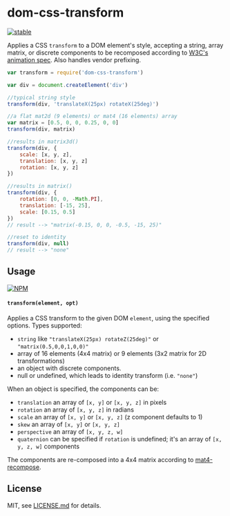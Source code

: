 # dom-css-transform

[![stable](http://badges.github.io/stability-badges/dist/stable.svg)](http://github.com/badges/stability-badges)

Applies a CSS `transform` to a DOM element's style, accepting a string, array matrix, or discrete components to be recomposed according to [W3C's animation spec](http://www.w3.org/TR/css3-transforms/#recomposing-to-a-3d-matrix). Also handles vendor prefixing. 

```js
var transform = require('dom-css-transform')

var div = document.createElement('div')

//typical string style
transform(div, 'translateX(25px) rotateX(25deg)')

//a flat mat2d (9 elements) or mat4 (16 elements) array
var matrix = [0.5, 0, 0, 0.25, 0, 0]
transform(div, matrix)

//results in matrix3d()
transform(div, {
    scale: [x, y, z],
    translation: [x, y, z] 
    rotation: [x, y, z]
})

//results in matrix()
transform(div, {
    rotation: [0, 0, -Math.PI],
    translation: [-15, 25],
    scale: [0.15, 0.5]
})
// result --> "matrix(-0.15, 0, 0, -0.5, -15, 25)"

//reset to identity
transform(div, null)
// result --> "none"
```

## Usage

[![NPM](https://nodei.co/npm/dom-css-transform.png)](https://www.npmjs.com/package/dom-css-transform)

#### `transform(element, opt)`

Applies a CSS transform to the given DOM `element`, using the specified options. Types supported:

- `string` like `"translateX(25px) rotateZ(25deg)"` or `"matrix(0.5,0,0,1,0,0)"`
- array of 16 elements (4x4 matrix) or 9 elements (3x2 matrix for 2D transformations)
- an object with discrete components.
- null or undefined, which leads to identity transform (i.e. `"none"`)

When an object is specified, the components can be:

- `translation` an array of `[x, y]` or `[x, y, z]` in pixels
- `rotation` an array of `[x, y, z]` in radians
- `scale` an array of `[x, y]` or `[x, y, z]` (z component defaults to 1)
- `skew` an array of `[x, y]` or `[x, y, z]`
- `perspective` an array of `[x, y, z, w]`
- `quaternion` can be specified if `rotation` is undefined; it's an array of `[x, y, z, w]` components

The components are re-composed into a 4x4 matrix according to [mat4-recompose](https://www.npmjs.com/package/mat4-recompose).

## License

MIT, see [LICENSE.md](http://github.com/mattdesl/dom-css-transform/blob/master/LICENSE.md) for details.
